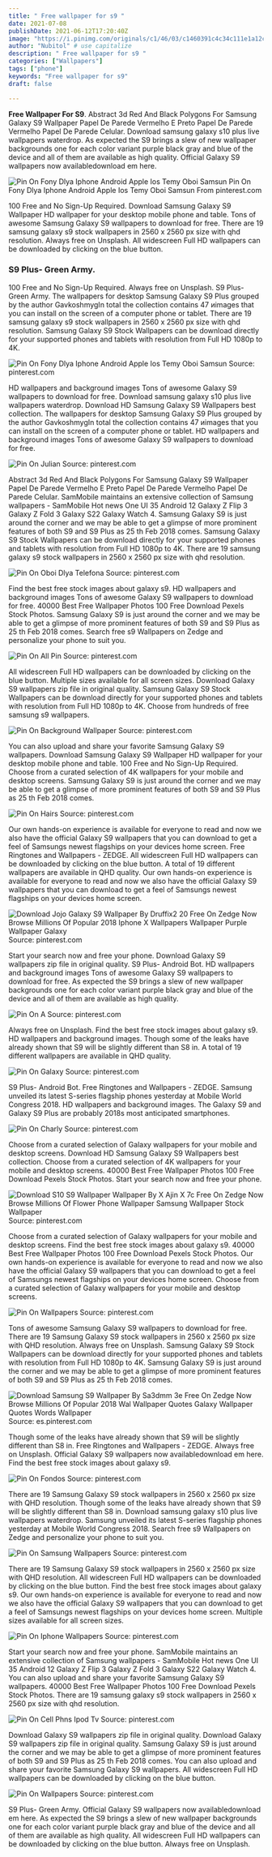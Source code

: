 ```yaml
---
title: " Free wallpaper for s9 "
date: 2021-07-08
publishDate: 2021-06-12T17:20:40Z
image: "https://i.pinimg.com/originals/c1/46/03/c1460391c4c34c111e1a12cb9118010b.jpg"
author: "Nubitol" # use capitalize
description: " Free wallpaper for s9 "
categories: ["Wallpapers"]
tags: ["phone"]
keywords: "Free wallpaper for s9"
draft: false

---
```



**Free Wallpaper For S9**. Abstract 3d Red And Black Polygons For Samsung Galaxy S9 Wallpaper Papel De Parede Vermelho E Preto Papel De Parede Vermelho Papel De Parede Celular. Download samsung galaxy s10 plus live wallpapers waterdrop. As expected the S9 brings a slew of new wallpaper backgrounds one for each color variant purple black gray and blue of the device and all of them are available as high quality. Official Galaxy S9 wallpapers now availabledownload em here.

![Pin On Fony Dlya Iphone Android Apple Ios Temy Oboi Samsun](https://i.pinimg.com/736x/6e/6f/48/6e6f48caa4f39f51f6856c337fdad5f7.jpg "Pin On Fony Dlya Iphone Android Apple Ios Temy Oboi Samsun")
Pin On Fony Dlya Iphone Android Apple Ios Temy Oboi Samsun From pinterest.com


100 Free and No Sign-Up Required. Download Samsung Galaxy S9 Wallpaper HD wallpaper for your desktop mobile phone and table. Tons of awesome Samsung Galaxy S9 wallpapers to download for free. There are 19 samsung galaxy s9 stock wallpapers in 2560 x 2560 px size with qhd resolution. Always free on Unsplash. All widescreen Full HD wallpapers can be downloaded by clicking on the blue button.

### S9 Plus- Green Army.

100 Free and No Sign-Up Required. Always free on Unsplash. S9 Plus- Green Army. The wallpapers for desktop Samsung Galaxy S9 Plus grouped by the author GavkoshmygIn total the collection contains 47 иimages that you can install on the screen of a computer phone or tablet. There are 19 samsung galaxy s9 stock wallpapers in 2560 x 2560 px size with qhd resolution. Samsung Galaxy S9 Stock Wallpapers can be download directly for your supported phones and tablets with resolution from Full HD 1080p to 4K.


![Pin On Fony Dlya Iphone Android Apple Ios Temy Oboi Samsun](https://i.pinimg.com/736x/6e/6f/48/6e6f48caa4f39f51f6856c337fdad5f7.jpg "Pin On Fony Dlya Iphone Android Apple Ios Temy Oboi Samsun")
Source: pinterest.com

HD wallpapers and background images Tons of awesome Galaxy S9 wallpapers to download for free. Download samsung galaxy s10 plus live wallpapers waterdrop. Download HD Samsung Galaxy S9 Wallpapers best collection. The wallpapers for desktop Samsung Galaxy S9 Plus grouped by the author GavkoshmygIn total the collection contains 47 иimages that you can install on the screen of a computer phone or tablet. HD wallpapers and background images Tons of awesome Galaxy S9 wallpapers to download for free.

![Pin On Julian](https://i.pinimg.com/originals/69/01/16/69011633f9b67aba61637a083098ea98.jpg "Pin On Julian")
Source: pinterest.com

Abstract 3d Red And Black Polygons For Samsung Galaxy S9 Wallpaper Papel De Parede Vermelho E Preto Papel De Parede Vermelho Papel De Parede Celular. SamMobile maintains an extensive collection of Samsung wallpapers - SamMobile Hot news One UI 35 Android 12 Galaxy Z Flip 3 Galaxy Z Fold 3 Galaxy S22 Galaxy Watch 4. Samsung Galaxy S9 is just around the corner and we may be able to get a glimpse of more prominent features of both S9 and S9 Plus as 25 th Feb 2018 comes. Samsung Galaxy S9 Stock Wallpapers can be download directly for your supported phones and tablets with resolution from Full HD 1080p to 4K. There are 19 samsung galaxy s9 stock wallpapers in 2560 x 2560 px size with qhd resolution.

![Pin On Oboi Dlya Telefona](https://i.pinimg.com/736x/81/ac/be/81acbe597ee5eb0a80ad04b23983a967.jpg "Pin On Oboi Dlya Telefona")
Source: pinterest.com

Find the best free stock images about galaxy s9. HD wallpapers and background images Tons of awesome Galaxy S9 wallpapers to download for free. 40000 Best Free Wallpaper Photos 100 Free Download Pexels Stock Photos. Samsung Galaxy S9 is just around the corner and we may be able to get a glimpse of more prominent features of both S9 and S9 Plus as 25 th Feb 2018 comes. Search free s9 Wallpapers on Zedge and personalize your phone to suit you.

![Pin On All Pin](https://i.pinimg.com/736x/5d/60/bd/5d60bddc3e43300b5464cb164f7e612e.jpg "Pin On All Pin")
Source: pinterest.com

All widescreen Full HD wallpapers can be downloaded by clicking on the blue button. Multiple sizes available for all screen sizes. Download Galaxy S9 wallpapers zip file in original quality. Samsung Galaxy S9 Stock Wallpapers can be download directly for your supported phones and tablets with resolution from Full HD 1080p to 4K. Choose from hundreds of free samsung s9 wallpapers.

![Pin On Background Wallpaper](https://i.pinimg.com/736x/ee/88/d3/ee88d32bdbab998e64e74f973298a695.jpg "Pin On Background Wallpaper")
Source: pinterest.com

You can also upload and share your favorite Samsung Galaxy S9 wallpapers. Download Samsung Galaxy S9 Wallpaper HD wallpaper for your desktop mobile phone and table. 100 Free and No Sign-Up Required. Choose from a curated selection of 4K wallpapers for your mobile and desktop screens. Samsung Galaxy S9 is just around the corner and we may be able to get a glimpse of more prominent features of both S9 and S9 Plus as 25 th Feb 2018 comes.

![Pin On Hairs](https://i.pinimg.com/736x/aa/58/fd/aa58fdc5960529055251c30fc6d8e780.jpg "Pin On Hairs")
Source: pinterest.com

Our own hands-on experience is available for everyone to read and now we also have the official Galaxy S9 wallpapers that you can download to get a feel of Samsungs newest flagships on your devices home screen. Free Ringtones and Wallpapers - ZEDGE. All widescreen Full HD wallpapers can be downloaded by clicking on the blue button. A total of 19 different wallpapers are available in QHD quality. Our own hands-on experience is available for everyone to read and now we also have the official Galaxy S9 wallpapers that you can download to get a feel of Samsungs newest flagships on your devices home screen.

![Download Jojo Galaxy S9 Wallpaper By Druffix2 20 Free On Zedge Now Browse Millions Of Popular 2018 Iphone X Wallpapers Wallpaper Purple Wallpaper Galaxy](https://i.pinimg.com/originals/29/07/ca/2907ca7fab66fe981ec19b24983b821a.jpg "Download Jojo Galaxy S9 Wallpaper By Druffix2 20 Free On Zedge Now Browse Millions Of Popular 2018 Iphone X Wallpapers Wallpaper Purple Wallpaper Galaxy")
Source: pinterest.com

Start your search now and free your phone. Download Galaxy S9 wallpapers zip file in original quality. S9 Plus- Android Bot. HD wallpapers and background images Tons of awesome Galaxy S9 wallpapers to download for free. As expected the S9 brings a slew of new wallpaper backgrounds one for each color variant purple black gray and blue of the device and all of them are available as high quality.

![Pin On A](https://i.pinimg.com/originals/bc/2f/32/bc2f32bbe556c1dd0c5d2f3dbfb00fac.jpg "Pin On A")
Source: pinterest.com

Always free on Unsplash. Find the best free stock images about galaxy s9. HD wallpapers and background images. Though some of the leaks have already shown that S9 will be slightly different than S8 in. A total of 19 different wallpapers are available in QHD quality.

![Pin On Galaxy](https://i.pinimg.com/originals/1e/f8/31/1ef831c22da0d0a1f8269fd79fb4ea17.jpg "Pin On Galaxy")
Source: pinterest.com

S9 Plus- Android Bot. Free Ringtones and Wallpapers - ZEDGE. Samsung unveiled its latest S-series flagship phones yesterday at Mobile World Congress 2018. HD wallpapers and background images. The Galaxy S9 and Galaxy S9 Plus are probably 2018s most anticipated smartphones.

![Pin On Charly](https://i.pinimg.com/564x/c5/aa/16/c5aa16e35714c3f93993c8c46d76f3e6.jpg "Pin On Charly")
Source: pinterest.com

Choose from a curated selection of Galaxy wallpapers for your mobile and desktop screens. Download HD Samsung Galaxy S9 Wallpapers best collection. Choose from a curated selection of 4K wallpapers for your mobile and desktop screens. 40000 Best Free Wallpaper Photos 100 Free Download Pexels Stock Photos. Start your search now and free your phone.

![Download S10 S9 Wallpaper Wallpaper By X Ajin X 7c Free On Zedge Now Browse Millions Of Flower Phone Wallpaper Samsung Wallpaper Stock Wallpaper](https://i.pinimg.com/736x/ef/2e/90/ef2e9063b4604f00569122684ca62015.jpg "Download S10 S9 Wallpaper Wallpaper By X Ajin X 7c Free On Zedge Now Browse Millions Of Flower Phone Wallpaper Samsung Wallpaper Stock Wallpaper")
Source: pinterest.com

Choose from a curated selection of Galaxy wallpapers for your mobile and desktop screens. Find the best free stock images about galaxy s9. 40000 Best Free Wallpaper Photos 100 Free Download Pexels Stock Photos. Our own hands-on experience is available for everyone to read and now we also have the official Galaxy S9 wallpapers that you can download to get a feel of Samsungs newest flagships on your devices home screen. Choose from a curated selection of Galaxy wallpapers for your mobile and desktop screens.

![Pin On Wallpapers](https://i.pinimg.com/originals/e8/59/4f/e8594f41df7d6618d4432b47ab4991ff.jpg "Pin On Wallpapers")
Source: pinterest.com

Tons of awesome Samsung Galaxy S9 wallpapers to download for free. There are 19 Samsung Galaxy S9 stock wallpapers in 2560 x 2560 px size with QHD resolution. Always free on Unsplash. Samsung Galaxy S9 Stock Wallpapers can be download directly for your supported phones and tablets with resolution from Full HD 1080p to 4K. Samsung Galaxy S9 is just around the corner and we may be able to get a glimpse of more prominent features of both S9 and S9 Plus as 25 th Feb 2018 comes.

![Download Samsung S9 Wallpaper By Sa3dmm 3e Free On Zedge Now Browse Millions Of Popular 2018 Wal Wallpaper Quotes Galaxy Wallpaper Quotes Words Wallpaper](https://i.pinimg.com/originals/e0/d9/85/e0d98538c1091287b1fdd89d4b0bb0fd.jpg "Download Samsung S9 Wallpaper By Sa3dmm 3e Free On Zedge Now Browse Millions Of Popular 2018 Wal Wallpaper Quotes Galaxy Wallpaper Quotes Words Wallpaper")
Source: es.pinterest.com

Though some of the leaks have already shown that S9 will be slightly different than S8 in. Free Ringtones and Wallpapers - ZEDGE. Always free on Unsplash. Official Galaxy S9 wallpapers now availabledownload em here. Find the best free stock images about galaxy s9.

![Pin On Fondos](https://i.pinimg.com/564x/88/da/a8/88daa838143c9d2ad6c9beaba10db551.jpg "Pin On Fondos")
Source: pinterest.com

There are 19 Samsung Galaxy S9 stock wallpapers in 2560 x 2560 px size with QHD resolution. Though some of the leaks have already shown that S9 will be slightly different than S8 in. Download samsung galaxy s10 plus live wallpapers waterdrop. Samsung unveiled its latest S-series flagship phones yesterday at Mobile World Congress 2018. Search free s9 Wallpapers on Zedge and personalize your phone to suit you.

![Pin On Samsung Wallpapers](https://i.pinimg.com/originals/6b/71/19/6b7119432ed2375c433289aa10988054.jpg "Pin On Samsung Wallpapers")
Source: pinterest.com

There are 19 Samsung Galaxy S9 stock wallpapers in 2560 x 2560 px size with QHD resolution. All widescreen Full HD wallpapers can be downloaded by clicking on the blue button. Find the best free stock images about galaxy s9. Our own hands-on experience is available for everyone to read and now we also have the official Galaxy S9 wallpapers that you can download to get a feel of Samsungs newest flagships on your devices home screen. Multiple sizes available for all screen sizes.

![Pin On Iphone Wallpapers](https://i.pinimg.com/originals/ca/e9/fb/cae9fb447568b14a869919d1172016c7.jpg "Pin On Iphone Wallpapers")
Source: pinterest.com

Start your search now and free your phone. SamMobile maintains an extensive collection of Samsung wallpapers - SamMobile Hot news One UI 35 Android 12 Galaxy Z Flip 3 Galaxy Z Fold 3 Galaxy S22 Galaxy Watch 4. You can also upload and share your favorite Samsung Galaxy S9 wallpapers. 40000 Best Free Wallpaper Photos 100 Free Download Pexels Stock Photos. There are 19 samsung galaxy s9 stock wallpapers in 2560 x 2560 px size with qhd resolution.

![Pin On Cell Phns Ipod Tv](https://i.pinimg.com/originals/42/fc/2b/42fc2b9dd3c271e3e8ef8fe138c38623.jpg "Pin On Cell Phns Ipod Tv")
Source: pinterest.com

Download Galaxy S9 wallpapers zip file in original quality. Download Galaxy S9 wallpapers zip file in original quality. Samsung Galaxy S9 is just around the corner and we may be able to get a glimpse of more prominent features of both S9 and S9 Plus as 25 th Feb 2018 comes. You can also upload and share your favorite Samsung Galaxy S9 wallpapers. All widescreen Full HD wallpapers can be downloaded by clicking on the blue button.

![Pin On Wallpapers](https://i.pinimg.com/originals/c1/46/03/c1460391c4c34c111e1a12cb9118010b.jpg "Pin On Wallpapers")
Source: pinterest.com

S9 Plus- Green Army. Official Galaxy S9 wallpapers now availabledownload em here. As expected the S9 brings a slew of new wallpaper backgrounds one for each color variant purple black gray and blue of the device and all of them are available as high quality. All widescreen Full HD wallpapers can be downloaded by clicking on the blue button. Always free on Unsplash.

